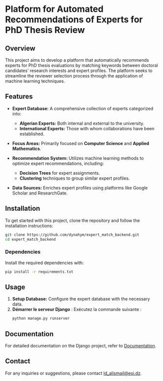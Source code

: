 # Platform for Automated Recommendations of Experts for PhD Thesis Review

## Overview

This project aims to develop a platform that automatically recommends experts for PhD thesis evaluations by matching keywords between doctoral candidates' research interests and expert profiles. The platform seeks to streamline the reviewer selection process through the application of machine learning techniques.

## Features

- **Expert Database:** A comprehensive collection of experts categorized into:
  - **Algerian Experts:** Both internal and external to the university.
  - **International Experts:** Those with whom collaborations have been established.

- **Focus Areas:** Primarily focused on **Computer Science** and **Applied Mathematics**.

- **Recommendation System:** Utilizes machine learning methods to optimize expert recommendations, including:
  - **Decision Trees** for expert assignments.
  - **Clustering** techniques to group similar expert profiles.

- **Data Sources:** Enriches expert profiles using platforms like Google Scholar and ResearchGate.

## Installation

To get started with this project, clone the repository and follow the installation instructions:

```bash
git clone https://github.com/dynahym/expert_match_backend.git
cd expert_match_backend
```

### Dependencies

Install the required dependencies with:

```bash
pip install -r requirements.txt
```

## Usage

1. **Setup Database:** Configure the expert database with the necessary data.
2. **Démarrer le serveur Django** :
   Exécutez la commande suivante :
   ```bash
   python manage.py runserver
   ```

## Documentation

For detailed documentation on the Django project, refer to [Documentation](backend/docs).

## Contact

For any inquiries or suggestions, please contact [ld_alismail@esi.dz](mailto:ld_alismail@esi.dz).
